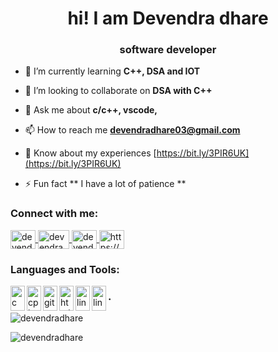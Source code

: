 <h1 align="center">hi! I am Devendra dhare</h1>
<h3 align="center">software developer</h3>

- 🌱 I’m currently learning **C++, DSA and IOT**

- 👯 I’m looking to collaborate on **DSA with C++**

- 💬 Ask me about **c/c++, vscode,**

- 📫 How to reach me **devendradhare03@gmail.com**

- 📄 Know about my experiences [https://bit.ly/3PIR6UK](https://bit.ly/3PIR6UK)

- ⚡ Fun fact **   I have a lot of patience **

<h3 align="left">Connect with me:</h3>
<p align="left">
  <a href="https://linkedin.com/in/devendra dhare" target="blank">
    <img align="center" src="https://www.logo.wine/a/logo/LinkedIn/LinkedIn-Icon-Logo.wine.svg" alt="devendra dhare" height="30" width="40" />
  </a>
  
  <a href="https://instagram.com/devendra_dhare22" target="blank">
    <img align="center" src="https://www.logo.wine/a/logo/Instagram/Instagram-Logo.wine.svg" alt="devendra_dhare22" height="30" width="50" />
  </a>
  
  <a href="https://www.youtube.com/@CODENDRAM" target="blank">
    <img align="center" src="https://www.logo.wine/a/logo/YouTube/YouTube-Icon-Full-Color-Logo.wine.svg" alt="devendra dhare, devendroid 2" height="30" width="40" />
  </a>
  
  <a href="https://discord.gg/https://discord.gg/mWqF92Bd" target="blank">
    <img align="center" src="https://www.logo.wine/a/logo/Discord_(software)/Discord_(software)-Logo-Color-Logo.wine.svg" alt="https://discord.gg/mWqF92Bd" height="30" width="40" />
  </a>
  
</p>

<h3 align="left">Languages and Tools:</h3>
<p align="left"> 
  
  <a href="https://www.google.com/search?q=c programming language" target="_blank" rel="noreferrer" > 
    <img align="left" src="https://upload.wikimedia.org/wikipedia/commons/1/18/C_Programming_Language.svg" alt="c" width="23" height="40"/> 
  </a> 
  
  <a href="https://www.google.com/search?q=c%2B%2B" target="_blank" rel="noreferrer"> 
    <img align="left" src="https://upload.wikimedia.org/wikipedia/commons/1/18/ISO_C%2B%2B_Logo.svg" alt="cplusplus" width="23" height="40"/> 
  </a> 
  
  <a href="https://www.google.com/search?q=git" target="_blank" rel="noreferrer"> 
    <img align="left" src="https://git-scm.com/images/logos/downloads/Git-Icon-1788C.svg" alt="git" width="23" height="40"/> 
  </a> 
  
  <a href="https://www.google.com/search?q=html" target="_blank" rel="noreferrer"> 
    <img align="left" src="https://upload.wikimedia.org/wikipedia/commons/3/38/HTML5_Badge.svg" alt="html5" width="23" height="40"/> 
  </a> 
  
  <a href="https://www.google.com/search?q=css" target="_blank" rel="noreferrer"> 
    <img align="left" src="https://upload.wikimedia.org/wikipedia/commons/6/62/CSS3_logo.svg" alt="linux" width="23" height="40"/>   
  </a> 
  
  <a href="https://www.google.com/search?q=javascript" target="_blank" rel="noreferrer"> 
    <img align="left" src="https://upload.wikimedia.org/wikipedia/commons/9/99/Unofficial_JavaScript_logo_2.svg" alt="linux" width="23" height="40"/>   
  </a>
  
</p>
<h3 align="left"> . </h3>

<p>
  <img align="center" src="https://github-readme-stats.vercel.app/api/top-langs?username=devendradhare&show_icons=true&theme=tokyonight&locale=en&layout=compact" alt="devendradhare" />
  <p>
       
  </p>
  <img align="center" src="https://github-readme-stats.vercel.app/api?username=devendradhare&show_icons=true&theme=tokyonight&locale=en" alt="devendradhare" />
</p>
